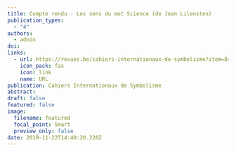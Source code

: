 ```yaml
---
title: Compte rendu - Les sens du mot Science (de Jean Lilensten)
publication_types:
  - "4"
authors:
  - admin
doi: 
links:
  - url: https://revues.be/cahiers-internationaux-de-symbolisme?item=849
    icon_pack: fas
    icon: link
    name: URL
publication: Cahiers Internationaux de Symbolisme
abstract:
draft: false
featured: false
image:
  filename: featured
  focal_point: Smart
  preview_only: false
date: 2019-11-22T14:40:20.220Z
---
```

